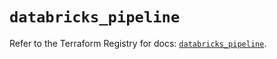 # `databricks_pipeline`

Refer to the Terraform Registry for docs: [`databricks_pipeline`](https://registry.terraform.io/providers/databricks/databricks/1.92.0/docs/resources/pipeline).
